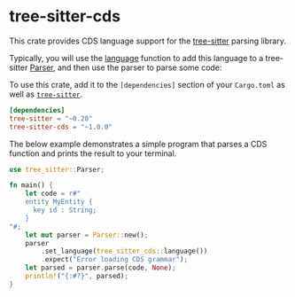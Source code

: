 # tree-sitter-cds

This crate provides CDS language support for the [tree-sitter][] parsing library.

Typically, you will use the [language][language func] function to add this language
to a tree-sitter [Parser][], and then use the parser to parse some code:

To use this crate, add it to the `[dependencies]` section of your
`Cargo.toml` as well as [`tree-sitter`][tree-sitter crate].

``` toml
[dependencies]
tree-sitter = "~0.20"
tree-sitter-cds = "~1.0.0"
```

The below example demonstrates a simple program that parses a CDS
function and prints the result to your terminal.

```rust
use tree_sitter::Parser;

fn main() {
    let code = r#"
    entity MyEntity {
      key id : String;
    }
"#;
    let mut parser = Parser::new();
    parser
        .set_language(tree_sitter_cds::language())
        .expect("Error loading CDS grammar");
    let parsed = parser.parse(code, None);
    println!("{:#?}", parsed);
}
```


[language func]: https://docs.rs/tree-sitter-javascript/*/tree_sitter_cds/fn.language.html
[Parser]: https://docs.rs/tree-sitter/*/tree_sitter/struct.Parser.html
[tree-sitter]: https://tree-sitter.github.io/
[tree-sitter crate]: https://crates.io/crates/tree-sitter
